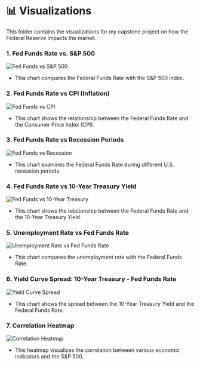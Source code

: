 # 📊 Visualizations

This folder contains the visualizations for my capstone project on how the Federal Reserve impacts the market.

### 1. Fed Funds Rate vs. S&P 500
![Fed Funds vs S&P 500](./fedfunds_sp500.png)
- This chart compares the Federal Funds Rate with the S&P 500 index.

### 2. Fed Funds Rate vs CPI (Inflation)
![Fed Funds vs CPI](./fedfunds_cpi.png)
- This chart shows the relationship between the Federal Funds Rate and the Consumer Price Index (CPI).

### 3. Fed Funds Rate vs Recession Periods
![Fed Funds vs Recession](./fedfunds_recession.png)
- This chart examines the Federal Funds Rate during different U.S. recession periods.

### 4. Fed Funds Rate vs 10-Year Treasury Yield
![Fed Funds vs 10-Year Treasury](./fedfunds_tenyear.png)
- This chart shows the relationship between the Federal Funds Rate and the 10-Year Treasury Yield.

### 5. Unemployment Rate vs Fed Funds Rate
![Unemployment Rate vs Fed Funds Rate](./unrate_fedfunds.png)
- This chart compares the unemployment rate with the Federal Funds Rate.

### 6. Yield Curve Spread: 10-Year Treasury - Fed Funds Rate
![Yield Curve Spread](./yield_curve.png)
- This chart shows the spread between the 10-Year Treasury Yield and the Federal Funds Rate.

### 7. Correlation Heatmap
![Correlation Heatmap](./correlation_heatmap.png)
- This heatmap visualizes the correlation between various economic indicators and the S&P 500.
